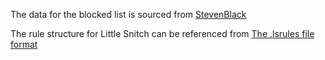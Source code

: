 The data for the blocked list is sourced from [StevenBlack](https://github.com/StevenBlack/hosts)

The rule structure for Little Snitch can be referenced from [The .lsrules file format](https://help.obdev.at/littlesnitch5/ref-lsrules-file-format)
